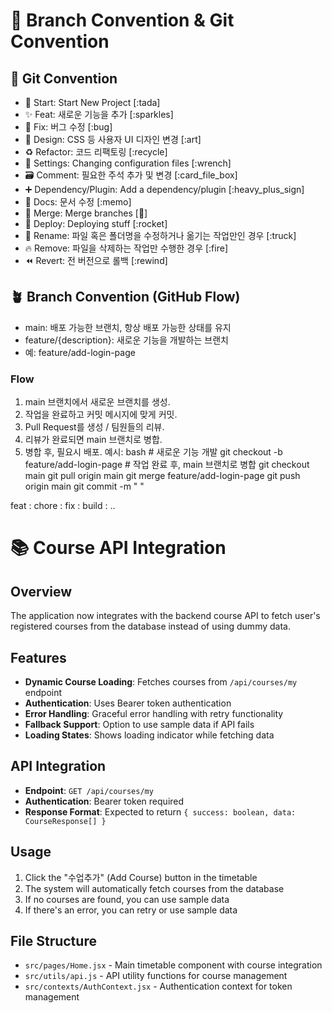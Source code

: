 # 🎯 Branch Convention & Git Convention
## 🎯 Git Convention
- 🎉 Start: Start New Project [:tada]
- ✨ Feat: 새로운 기능을 추가 [:sparkles]
- 🐛 Fix: 버그 수정 [:bug]
- 🎨 Design: CSS 등 사용자 UI 디자인 변경 [:art]
- ♻️ Refactor: 코드 리팩토링 [:recycle]
- 🔧 Settings: Changing configuration files [:wrench]
- 🗃️ Comment: 필요한 주석 추가 및 변경 [:card_file_box]
- ➕ Dependency/Plugin: Add a dependency/plugin [:heavy_plus_sign]
- 📝 Docs: 문서 수정 [:memo]
- 🔀 Merge: Merge branches [:twisted_rightwards_arrows:]
- 🚀 Deploy: Deploying stuff [:rocket]
- 🚚 Rename: 파일 혹은 폴더명을 수정하거나 옮기는 작업만인 경우 [:truck]
- 🔥 Remove: 파일을 삭제하는 작업만 수행한 경우 [:fire]
- ⏪️ Revert: 전 버전으로 롤백 [:rewind]


## 🪴 Branch Convention (GitHub Flow)
- main: 배포 가능한 브랜치, 항상 배포 가능한 상태를 유지
- feature/{description}: 새로운 기능을 개발하는 브랜치
- 예: feature/add-login-page
### Flow
1. main 브랜치에서 새로운 브랜치를 생성.
2. 작업을 완료하고 커밋 메시지에 맞게 커밋.
3. Pull Request를 생성 / 팀원들의 리뷰.
4. 리뷰가 완료되면 main 브랜치로 병합.
5. 병합 후, 필요시 배포.
예시:
bash # 새로운 기능 개발 git checkout -b feature/add-login-page # 작업 완료 후, main 브랜치로 병합 git checkout main git pull origin main git merge feature/add-login-page git push origin main git commit -m " "

feat :
chore :
fix :
build :
..

# 📚 Course API Integration

## Overview
The application now integrates with the backend course API to fetch user's registered courses from the database instead of using dummy data.

## Features
- **Dynamic Course Loading**: Fetches courses from `/api/courses/my` endpoint
- **Authentication**: Uses Bearer token authentication
- **Error Handling**: Graceful error handling with retry functionality
- **Fallback Support**: Option to use sample data if API fails
- **Loading States**: Shows loading indicator while fetching data

## API Integration
- **Endpoint**: `GET /api/courses/my`
- **Authentication**: Bearer token required
- **Response Format**: Expected to return `{ success: boolean, data: CourseResponse[] }`

## Usage
1. Click the "수업추가" (Add Course) button in the timetable
2. The system will automatically fetch courses from the database
3. If no courses are found, you can use sample data
4. If there's an error, you can retry or use sample data

## File Structure
- `src/pages/Home.jsx` - Main timetable component with course integration
- `src/utils/api.js` - API utility functions for course management
- `src/contexts/AuthContext.jsx` - Authentication context for token management